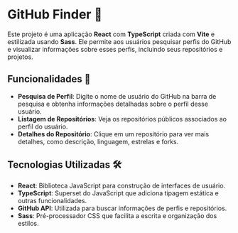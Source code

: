 # GitHub Finder  🚀

Este projeto é uma aplicação **React** com **TypeScript** criada com **Vite** e estilizada usando **Sass**. Ele permite aos usuários pesquisar perfis do GitHub e visualizar informações sobre esses perfis, incluindo seus repositórios e projetos.

## Funcionalidades  🌟

- **Pesquisa de Perfil**: Digite o nome de usuário do GitHub na barra de pesquisa e obtenha informações detalhadas sobre o perfil desse usuário.
- **Listagem de Repositórios**: Veja os repositórios públicos associados ao perfil do usuário.
- **Detalhes do Repositório**: Clique em um repositório para ver mais detalhes, como descrição, linguagem, estrelas e forks.

## Tecnologias Utilizadas 🛠️


- **React**: Biblioteca JavaScript para construção de interfaces de usuário.
- **TypeScript**: Superset do JavaScript que adiciona tipagem estática e outras funcionalidades.
- **GitHub API**: Utilizada para buscar informações de perfis e repositórios.
- **Sass**: Pré-processador CSS que facilita a escrita e organização dos estilos.

